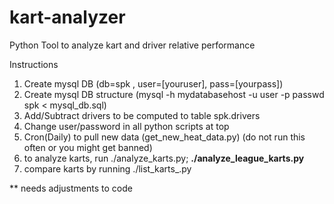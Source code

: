 kart-analyzer
=============

Python Tool to analyze kart and driver relative performance


Instructions

1) Create mysql DB (db=spk , user=[youruser], pass=[yourpass])
2) Create mysql DB structure (mysql -h mydatabasehost -u user -p passwd spk < mysql_db.sql)
3) Add/Subtract drivers to be computed to table spk.drivers
4) Change user/password in all python scripts at top
5) Cron(Daily) to pull new data (get_new_heat_data.py) (do not run this often or you might get banned)
6) to analyze karts, run ./analyze_karts.py; **./analyze_league_karts.py**
7) compare karts by running ./list_karts_.py

** needs adjustments to code
